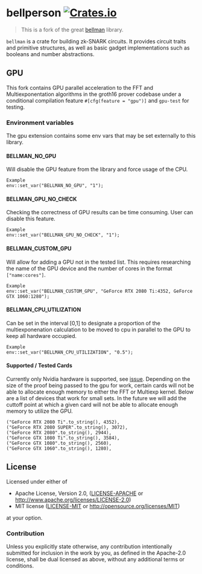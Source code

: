 # bellperson [![Crates.io](https://img.shields.io/crates/v/bellperson.svg)](https://crates.io/crates/bellperson)

> This is a fork of the great [bellman](https://github.com/zkcrypto/bellman) library.

`bellman` is a crate for building zk-SNARK circuits. It provides circuit traits
and primitive structures, as well as basic gadget implementations such as
booleans and number abstractions.

## GPU

This fork contains GPU parallel acceleration to the FFT and Multiexponentation algorithms in the groth16 prover codebase under a conditional compilation feature `#[cfg(feature = "gpu")]` and `gpu-test` for testing.

### Environment variables

The gpu extension contains some env vars that may be set externally to this library.

#### BELLMAN_NO_GPU

Will disable the GPU feature from the library and force usage of the CPU.
```
Example
env::set_var("BELLMAN_NO_GPU", "1");
```

#### BELLMAN_GPU_NO_CHECK

Checking the correctness of GPU results can be time consuming. User can disable this feature.
```
Example
env::set_var("BELLMAN_GPU_NO_CHECK", "1");

```

#### BELLMAN_CUSTOM_GPU

Will allow for adding a GPU not in the tested list. This requires researching the name of the GPU device and the number of cores in the format `["name:cores"]`.
```
Example
env::set_var("BELLMAN_CUSTOM_GPU", "GeForce RTX 2080 Ti:4352, GeForce GTX 1060:1280");
```

#### BELLMAN_CPU_UTILIZATION

Can be set in the interval [0,1] to designate a proportion of the multiexponenation calculation to be moved to cpu in parallel to the GPU to keep all hardware occupied. 

```
Example
env::set_var("BELLMAN_CPU_UTILIZATION", "0.5");
```

#### Supported / Tested Cards

Currently only Nvidia hardware is supported, see [issue](https://github.com/finalitylabs/bellman/issues/3). Depending on the size of the proof being passed to the gpu for work, certain cards will not be able to allocate enough memory to either the FFT or Multiexp kernel. Below are a list of devices that work for small sets. In the future we will add the cuttoff point at which a given card will not be able to allocate enough memory to utilize the GPU.

```
("GeForce RTX 2080 Ti".to_string(), 4352),
("GeForce RTX 2080 SUPER".to_string(), 3072),
("GeForce RTX 2080".to_string(), 2944),
("GeForce GTX 1080 Ti".to_string(), 3584),
("GeForce GTX 1080".to_string(), 2560),
("GeForce GTX 1060".to_string(), 1280),
```

## License

Licensed under either of

 * Apache License, Version 2.0, ([LICENSE-APACHE](LICENSE-APACHE) or
   http://www.apache.org/licenses/LICENSE-2.0)
 * MIT license ([LICENSE-MIT](LICENSE-MIT) or http://opensource.org/licenses/MIT)

at your option.

### Contribution

Unless you explicitly state otherwise, any contribution intentionally
submitted for inclusion in the work by you, as defined in the Apache-2.0
license, shall be dual licensed as above, without any additional terms or
conditions.

